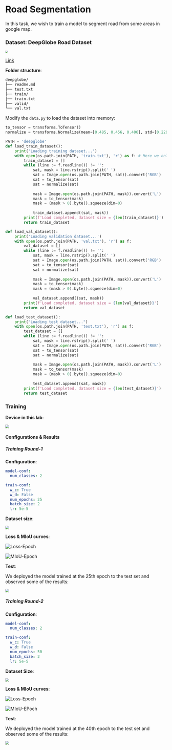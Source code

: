# Road Segmentation

In this task, we wish to train a model to segment road from some areas in google map.

### Dataset: DeepGlobe Road Dataset

<img src="https://typora-1313035735.cos.ap-nanjing.myqcloud.com/img/2024-01-21-134809.png" style="zoom:50%;" />

[Link](https://aistudio.baidu.com/datasetdetail/141168)

**Folder structure**:

```txt
deepglobe/
├── readme.md
├── test.txt
├── train/
├── train.txt
├── valid/
└── val.txt
```



Modify the `data.py` to load the dataset into memory:

```python
to_tensor = transforms.ToTensor()
normalize = transforms.Normalize(mean=[0.485, 0.456, 0.406], std=[0.229, 0.224, 0.225])

PATH = 'deepglobe'
def load_train_dataset():
    print('Loading training dataset...')
    with open(os.path.join(PATH, 'train.txt'), 'r') as f: # Here we only use a subset of the training dataset
        train_dataset = []
        while (line := f.readline()) != '':
            sat, mask = line.rstrip().split(' ')
            sat = Image.open(os.path.join(PATH, sat)).convert('RGB')
            sat = to_tensor(sat)
            sat = normalize(sat)
            
            mask = Image.open(os.path.join(PATH, mask)).convert('L')
            mask = to_tensor(mask)
            mask = (mask > 0).byte().squeeze(dim=0)
            
            train_dataset.append((sat, mask))
        print(f'Load completed, dataset size = {len(train_dataset)}')
        return train_dataset

def load_val_dataset():
    print('Loading validation dataset...')
    with open(os.path.join(PATH, 'val.txt'), 'r') as f:
        val_dataset = []
        while (line := f.readline()) != '':
            sat, mask = line.rstrip().split(' ')
            sat = Image.open(os.path.join(PATH, sat)).convert('RGB')
            sat = to_tensor(sat)
            sat = normalize(sat)
            
            mask = Image.open(os.path.join(PATH, mask)).convert('L')
            mask = to_tensor(mask)
            mask = (mask > 0).byte().squeeze(dim=0)
            
            val_dataset.append((sat, mask))
        print(f'Load completed, dataset size = {len(val_dataset)}')
        return val_dataset

def load_test_dataset():
    print("Loading test dataset...")
    with open(os.path.join(PATH, 'test.txt'), 'r') as f:
        test_dataset = []
        while (line := f.readline()) != '':
            sat, mask = line.rstrip().split(' ')
            sat = Image.open(os.path.join(PATH, sat)).convert('RGB')
            sat = to_tensor(sat)
            sat = normalize(sat)
            
            mask = Image.open(os.path.join(PATH, mask)).convert('L')
            mask = to_tensor(mask)
            mask = (mask > 0).byte().squeeze(dim=0)
            
            test_dataset.append((sat, mask))
        print(f'Load completed, dataset size = {len(test_dataset)}')
        return test_dataset
```





### Training

**Device in this lab**:

<img src="https://typora-1313035735.cos.ap-nanjing.myqcloud.com/img/2024-01-21-135426.png" style="zoom:67%;" />

#### Configurations & Results



##### Training Round-1

**Configuration**:

```yaml
model-conf:
  num_classes: 2

train-conf:
  w_c: True
  w_d: False
  num_epochs: 25
  batch_size: 2
  lr: 5e-5
```

**Dataset size**:

<img src="https://typora-1313035735.cos.ap-nanjing.myqcloud.com/img/2024-01-21-165516.png" style="zoom:67%;" />

**Loss & MIoU curves**:

![Loss-Epoch](https://typora-1313035735.cos.ap-nanjing.myqcloud.com/img/2024-01-21-164031.png)

![MIoU-Epoch](https://typora-1313035735.cos.ap-nanjing.myqcloud.com/img/2024-01-21-164210.png)

**Test**:

We deployed the model trained at the 25th epoch to the test set and observed some of the results:

<img src="https://typora-1313035735.cos.ap-nanjing.myqcloud.com/img/2024-01-22-021151.png" style="zoom:67%;" />



##### Training Round-2

**Configuration**:

```yaml
model-conf:
  num_classes: 2

train-conf:
  w_c: True
  w_d: False
  num_epochs: 50
  batch_size: 2
  lr: 5e-5
```

**Dataset Size**:

<img src="https://typora-1313035735.cos.ap-nanjing.myqcloud.com/img/2024-01-21-170006.png" style="zoom:67%;" />

**Loss & MIoU curves**:

![Loss-Epoch](https://typora-1313035735.cos.ap-nanjing.myqcloud.com/img/2024-01-22-021241.png)

![MIoU-EPoch](https://typora-1313035735.cos.ap-nanjing.myqcloud.com/img/2024-01-22-021318.png)

**Test**:

We deployed the model trained at the 40th epoch to the test set and observed some of the results:

<img src="https://typora-1313035735.cos.ap-nanjing.myqcloud.com/img/2024-01-22-022044.png" style="zoom:67%;" />